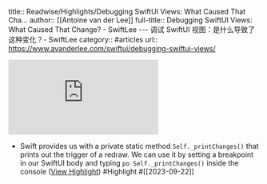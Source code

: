 title:: Readwise/Highlights/Debugging SwiftUI Views: What Caused That Cha...
author:: [[Antoine van der Lee]]
full-title:: Debugging SwiftUI Views: What Caused That Change? - SwiftLee --- 调试 SwiftUI 视图：是什么导致了这种变化？- SwiftLee
category:: #articles
url:: https://www.avanderlee.com/swiftui/debugging-swiftui-views/

![](https://readwise-assets.s3.amazonaws.com/media/uploaded_book_covers/profile_182549/imagegenerator_iB2dNJV.php)

- Swift provides us with a private static method `Self._printChanges()` that prints out the trigger of a redraw. We can use it by setting a breakpoint in our SwiftUI body and typing `po Self._printChanges()` inside the console ([View Highlight](https://read.readwise.io/read/01haypg1v47gc6yc33v6j1k7ht)) #Highlight #[[2023-09-22]]